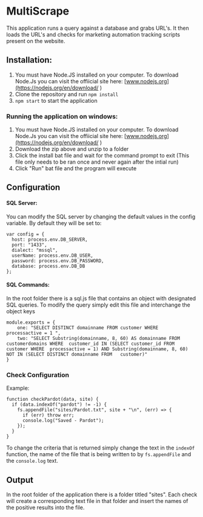 # MultiScrape

This application runs a query against a database and grabs URL's. It then loads the URL's and checks for marketing automation tracking scripts present on the website.

## Installation:

1) You must have Node.JS installed on your computer. To download Node.Js you can visit the offiicial site here: [www.nodejs.org](https://nodejs.org/en/download/ )
2) Clone the repository and run `npm install`
3) `npm start` to start the application

### Running the application on windows:
1) You must have Node.JS installed on your computer. To download Node.Js you can visit the offiicial site here: [www.nodejs.org](https://nodejs.org/en/download/ )
2) Download the zip above and unzip to a folder
3) Click the install bat file and wait for the command prompt to exit (This file only needs to be ran once and never again after the intial run)
4) Click "Run" bat file and the program will execute

## Configuration

#### SQL Server:
You can modify the SQL server by changing the default values in the config variable. By default they will be set to:
```
var config = {
  host: process.env.DB_SERVER,
  port: "1433",
  dialect: "mssql",
  userName: process.env.DB_USER,
  password: process.env.DB_PASSWORD,
  database: process.env.DB_DB
};
```

#### SQL Commands:
In the root folder there is a sql.js file that contains an object with designated SQL queries. To modify the query simply edit this file and interchange the object keys
```
module.exports = {
    one: "SELECT DISTINCT domainname FROM customer WHERE  processactive = 1 ",
    two: "SELECT Substring(domainname, 8, 60) AS domainname FROM   customerdomains WHERE  customer_id IN (SELECT customer_id FROM customer WHERE  processactive = 1) AND Substring(domainname, 8, 60) NOT IN (SELECT DISTINCT domainname FROM   customer)"
}
```

### Check Configuration
Example:

```
function checkPardot(data, site) {
  if (data.indexOf("pardot") != -1) {
    fs.appendFile("sites/Pardot.txt", site + "\n", (err) => {
      if (err) throw err;
      console.log("Saved - Pardot");
    });
  }
}
```

To change the criteria that is returned simply change the text in the `indexOf` function, the name of the file that is being written to by `fs.appendFile` and the `console.log` text.

## Output
In the root folder of the application there is a folder titled "sites". Each check will create a corresponding text file in that folder and insert the names of the positive results into the file.
